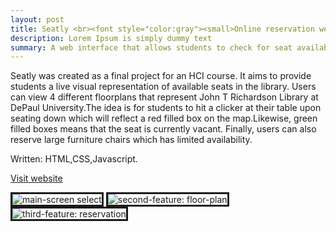 ```yaml
---
layout: post
title: Seatly <br><font style="color:gray"><small>Online reservation website</small></font>
description: Lorem Ipsum is simply dummy text
summary: A web interface that allows students to check for seat availability and make reservation at John T Richardson Library DePaul.
---
```

<style>
h1{
    color: #5bc0de;

}
</style>
Seatly was created as a final project for an HCI course. It aims to provide students a live visual representation of available seats in the library. Users can view 4 different floorplans that represent John T Richardson Library at DePaul University.The idea is for students to hit a clicker at their table upon seating down which will reflect a red filled box on the map.Likewise, green filled boxes means that the seat is currently vacant. Finally, users can also reserve large furniture chairs which has limited availability.  

Written: HTML,CSS,Javascript.

<!-- URL -->
<a href="https://michaelamay.github.io/DePaul-Library-Interface/">Visit website</a>

<!-- Image section -->
<img src="https://i.ibb.co/g3b0Bkp/select.png" alt="main-screen select" border="3">
<img src="https://i.ibb.co/zRnyHnH/floorplan-availability.png" alt="second-feature: floor-plan" border="3">
<img src="https://i.ibb.co/mvXryNY/reservation.png" alt="third-feature: reservation" border="3">